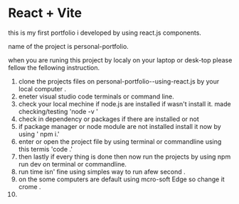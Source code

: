 # React + Vite
this is my first portfolio i developed by using react.js components.

name of the project is personal-portfolio.

when you are runing this project by localy on your laptop or desk-top please fellow the
fellowing instruction.

1. clone the projects files on personal-portfolio--using-react.js by your local computer .
2. eneter visual studio code terminals or command line.
3. check your local mechine if node.js are installed if wasn't install it. made  checking/testing 'node -v '
4. check in dependency or packages if there are installed or not
5. if package manager or node module are not installed install it now by using ' npm i.'
6. enter or open the project file by using terminal or commandline  using this termis 'code .'
7. then lastly if every thing is done then now run the projects by using npm run dev on terminal or commandline.
8. run time isn' fine  using simples way  to  run afew second .
9. on the  some computers are  default  using mcro-soft Edge  so change it crome .
10. 

